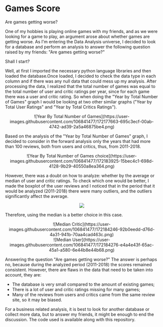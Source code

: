 # Games Score
Are games getting worse?

One of my hobbies is playing online games with my friends, and as we were looking for a game to play, an argument arose about whether games are getting worse. As I'm entering the Data Analysis universe, I decided to look for a database and perform an analysis to answer the following question raised by my friends: "Are games getting worse?"
 
 Shall I start?
 
Well, at first I imported the necessary python language libraries and then loaded the database.Once loaded, I decided to check the data type in each column and if there was any null data that could mess up my analysis. After processing the data, I realized that the total number of games was equal to the total number of user and critic ratings per year, since for each game there was a user and critic rating. So when doing the "Year by Total Number of Games" graph I would be looking at two other similar graphs ("Year by Total User Ratings" and "Year by Total Critics Ratings").
 
 <div align="center">
 ![Year By Total Number of Games](https://user-images.githubusercontent.com/106841477/172177663-695c3ecf-00ab-4742-ad39-2a5a46875be4.png)
 </div>
  
Based on the analysis of the "Year by Total Number of Games" graph, I decided to consider in the forward analysis only the years that had more than 100 reviews, both from users and critics, thus, from 2011-2018. 

<div align="center">
![Year By Total Number of Games choice](https://user-images.githubusercontent.com/106841477/172183925-15bec4c1-698d-4128-9b29-40550a8ea364.png)
</div>

However, there was a doubt on how to analyze: whether by the average or median of user and critic ratings. To check which one would be better, I made the boxplot of the user reviews and I noticed that in the period that it would be analyzed (2011-2018) there were many outliers, and the outliers significantly affect the average.

<div align="center">
<img src="https://user-images.githubusercontent.com/106841477/172184064-04c49a0b-4c7c-498e-8ba1-3901511a748a.png"/>
</div>

Therefore, using the median is a better choice in this case.

<div align="center">
![Median Critic](https://user-images.githubusercontent.com/106841477/172184246-92b0eedd-d76d-4a31-941b-70aa4cad463c.png)
</div>
<div align="center">
![Median User](https://user-images.githubusercontent.com/106841477/172184276-e4a4e43f-65ac-45a1-a580-6e44b8e44b68.png)
</div>

Answering the question "Are games getting worse?" The answer is perhaps no, because during the analyzed period (2011-2018) the scores remained consistent. However, there are flaws in the data that need to be taken into account, they are:
- The database is very small compared to the amount of existing games;
- There is a lot of user and critic ratings missing for many games;
- Many of the reviews from users and critics came from the same review site, so it may be biased.

For a business related analysis, it is best to look for another database or collect more data, but to answer my friends, it might be enough to end the discussion. The code used is available along with this repository.
